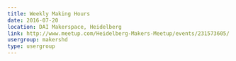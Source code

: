 ```yaml
---
title: Weekly Making Hours
date: 2016-07-20
location: DAI Makerspace, Heidelberg
link: http://www.meetup.com/Heidelberg-Makers-Meetup/events/231573605/
usergroup: makershd
type: usergroup
---
```

